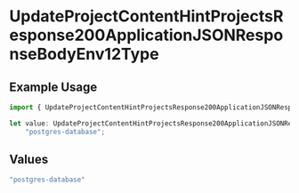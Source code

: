 # UpdateProjectContentHintProjectsResponse200ApplicationJSONResponseBodyEnv12Type

## Example Usage

```typescript
import { UpdateProjectContentHintProjectsResponse200ApplicationJSONResponseBodyEnv12Type } from "@vercel/sdk/models/operations";

let value: UpdateProjectContentHintProjectsResponse200ApplicationJSONResponseBodyEnv12Type =
    "postgres-database";
```

## Values

```typescript
"postgres-database"
```